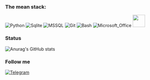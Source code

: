### The mean stack:
<p>
  <img alt="Python" src="https://img.shields.io/badge/Python-14354C?style=for-the-badge&logo=python&logoColor=white" />
  <img alt="Sqlite" src="https://img.shields.io/badge/SQLite-07405E?style=for-the-badge&logo=sqlite&logoColor=white" />
  <img alt="MSSQL" src="https://img.shields.io/badge/MSSQL-CC2927?style=for-the-badge&logo=microsoft%20sql%20server&logoColor=white" />
  <img alt="Git" src="https://img.shields.io/badge/GIT-E44C30?style=for-the-badge&logo=git&logoColor=white" />
  <img alt="Bash" src="https://img.shields.io/badge/GNU%20Bash-4EAA25?style=for-the-badge&logo=GNU%20Bash&logoColor=white" />
  <img alt="Microsoft_Office" src="https://img.shields.io/badge/Microsoft_Office-D83B01?style=for-the-badge&logo=microsoft-office&logoColor=white" />
  <code><img height="40" src="https://images.credly.com/images/03b3f12b-6fa8-4266-95cc-2ac11f7db126/blob.png"></code>
</p>



### Status
![Anurag's GitHub stats](https://github-readme-stats.vercel.app/api?username=ZacharyAnalyst&theme=dark&show_icons=true)


### Follow me
<a href="https://t.me/rokhovoy" target="_blank"><img alt="Telegram" src="https://img.shields.io/badge/Telegram-2CA5E0?style=for-the-badge&logo=telegram&logoColor=white" />
